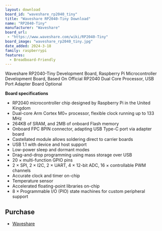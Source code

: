 ```yaml
---
layout: download
board_id: "waveshare_rp2040_tiny"
title: "Waveshare RP2040-Tiny Download"
name: "RP2040-Tiny"
manufacturer: "Waveshare"
board_url:
 - "https://www.waveshare.com/wiki/RP2040-Tiny"
board_image: "waveshare_rp2040_tiny.jpg"
date_added: 2024-3-18
family: raspberrypi
features:
  - Breadboard-Friendly
---
```


Waveshare RP2040-Tiny Development Board, Raspberry Pi Microcontroller Development Board, Based On Official RP2040 Dual Core Processor, USB Port Adapter Board Optional

**Board specifications**

- RP2040 microcontroller chip designed by Raspberry Pi in the United Kingdom
- Dual-core Arm Cortex M0+ processor, flexible clock running up to 133 MHz
- 264KB of SRAM, and 2MB of onboard Flash memory
- Onboard FPC 8PIN connector, adapting USB Type-C port via adapter board
- Castellated module allows soldering direct to carrier boards
- USB 1.1 with device and host support
- Low-power sleep and dormant modes
- Drag-and-drop programming using mass storage over USB
- 20 × multi-function GPIO pins
- 2 × SPI, 2 × I2C, 2 × UART, 4 × 12-bit ADC, 16 × controllable PWM channels
- Accurate clock and timer on-chip
- Temperature sensor
- Accelerated floating-point libraries on-chip
- 8 × Programmable I/O (PIO) state machines for custom peripheral support

## Purchase
* [Waveshare](https://www.waveshare.com/rp2040-tiny.htm)
